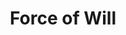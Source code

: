 ---
title: "Force of Will"

feat:
  types: ["General"]
  description: |
    You are able to resist psionic attacks with extreme force of will.
  prerequisite: |
    Iron Will.
  benefit: |
    Once per round, when targeted by a psionic effect that allows a Reflex save or a Fortitude save, you can instead make a Will saving throw to avoid the effect.

    The benefit of this feat applies only to psionic powers and psi-like abilities. This is an exception to the psionics-magic transparency rule.
  special: |
    You cannot take or use this feat if you have the ability to use powers (if you have a power point reserve or psi-like abilities).
---